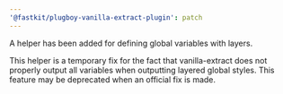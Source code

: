 ```yaml
---
'@fastkit/plugboy-vanilla-extract-plugin': patch
---
```


A helper has been added for defining global variables with layers.

This helper is a temporary fix for the fact that vanilla-extract does not properly output all variables when outputting layered global styles. This feature may be deprecated when an official fix is made.
